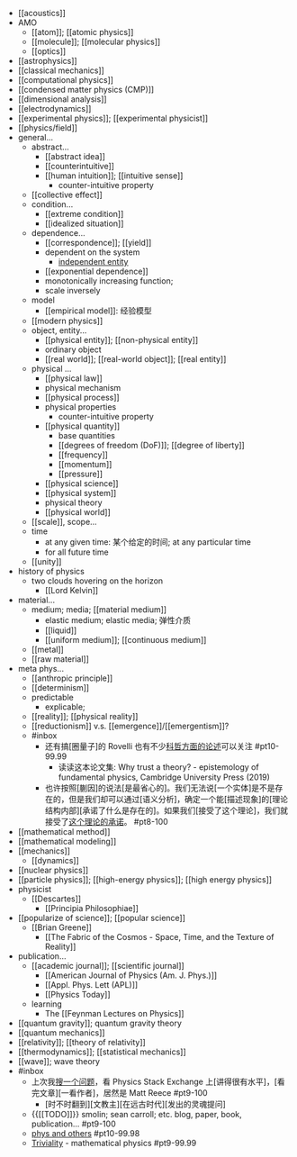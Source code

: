- [[acoustics]]
- AMO
    - [[atom]]; [[atomic physics]]
    - [[molecule]]; [[molecular physics]]
    - [[optics]]
- [[astrophysics]]
- [[classical mechanics]]
- [[computational physics]]
- [[condensed matter physics (CMP)]]
- [[dimensional analysis]]
- [[electrodynamics]]
- [[experimental physics]]; [[experimental physicist]]
- [[physics/field]]
- general...
    - abstract...
        - [[abstract idea]]
        - [[counterintuitive]]
        - [[human intuition]]; [[intuitive sense]]
            - counter-intuitive property
    - [[collective effect]]
    - condition...
        - [[extreme condition]]
        - [[idealized situation]]
    - dependence...
        - [[correspondence]]; [[yield]]
        - dependent on the system
            - [independent entity](https://workflowy.com/#/b0a144674ddf)
        - [[exponential dependence]]
        - monotonically increasing function; 
        - scale inversely
    - model
        - [[empirical model]]: 经验模型
    - [[modern physics]]
    - object, entity...
        - [[physical entity]]; [[non-physical entity]]
        - ordinary object
        - [[real world]]; [[real-world object]]; [[real entity]]
    - physical ...
        - [[physical law]]
        - physical mechanism
        - [[physical process]]
        - physical properties
            - counter-intuitive property
        - [[physical quantity]]
            - base quantities
            - [[degrees of freedom (DoF)]]; [[degree of liberty]]
            - [[frequency]]
            - [[momentum]]
            - [[pressure]]
        - [[physical science]]
        - [[physical system]]
        - physical theory
        - [[physical world]]
    - [[scale]], scope...
    - time
        - at any given time: 某个给定的时间; at any particular time
        - for all future time
    - [[unity]]
- history of physics
    - two clouds hovering on the horizon
        - [[Lord Kelvin]]
- material...
    - medium; media; [[material medium]]
        - elastic medium; elastic media; 弹性介质
        - [[liquid]]
        - [[uniform medium]]; [[continuous medium]]
    - [[metal]]
    - [[raw material]]
- meta phys...
    - [[anthropic principle]]
    - [[determinism]]
    - predictable
        - explicable;
    - [[reality]]; [[physical reality]]
    - [[reductionism]] v.s. [[emergence]]/[[emergentism]]?
    - #inbox
        - 还有搞[圈量子]的 Rovelli 也有不少[科哲方面的论述](https://www.zhihu.com/question/453060681)可以关注 #pt10-99.99
            - 读读这本论文集: Why trust a theory? - epistemology of fundamental physics, Cambridge University Press (2019)
        - 也许按照[蒯因]的说法[是最省心的]。我们无法说[一个实体]是不是存在的，但是我们却可以通过[语义分析]，确定一个能[描述现象]的[理论结构内部][承诺了什么是存在的]。如果我们[接受了这个理论]，我们就接受了[这个理论的承诺](https://www.zhihu.com/question/455003219/answer/1852325670)。 #pt8-100
- [[mathematical method]]
- [[mathematical modeling]]
- [[mechanics]]
    - [[dynamics]]
- [[nuclear physics]]
- [[particle physics]]; [[high-energy physics]]; [[high energy physics]]
- physicist
    - [[Descartes]]
        - [[Principia Philosophiae]]
- [[popularize of science]]; [[popular science]]
    - [[Brian Greene]]
        - [[The Fabric of the Cosmos - Space, Time, and the Texture of Reality]]
- publication...
    - [[academic journal]]; [[scientific journal]]
        - [[American Journal of Physics (Am. J. Phys.)]]
        - [[Appl. Phys. Lett (APL)]]
        - [[Physics Today]]
    - learning
        - The [[Feynman Lectures on Physics]]
- [[quantum gravity]]; quantum gravity theory
- [[quantum mechanics]]
- [[relativity]]; [[theory of relativity]]
- [[thermodynamics]]; [[statistical mechanics]]
- [[wave]]; wave theory
- #inbox
    - 上次我[搜一个问题](https://www.zhihu.com/question/38010192/answer/1877033332)，看 Physics Stack Exchange 上[讲得很有水平]，[看完文章][一看作者]，居然是 Matt Reece #pt9-100
        - [时不时翻到][文教主][在远古时代][发出的灵魂提问]
    - {{[[TODO]]}} smolin; sean carroll; etc. blog, paper, book, publication... #pt9-100
    - [phys and others](https://www.zhihu.com/people/citysevenstar/answers) #pt10-99.98
    - [Triviality](https://www.zhihu.com/people/xia-yu-sen-40) - mathematical physics #pt9-99.99
